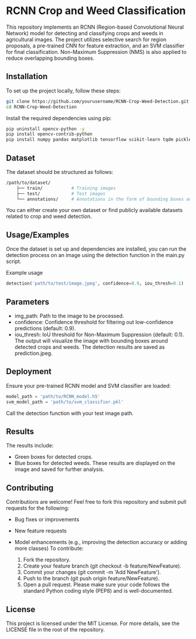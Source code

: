 
# RCNN Crop and Weed Classification

This repository implements an RCNN (Region-based Convolutional Neural Network) model for detecting and classifying crops and weeds in agricultural images. The project utilizes selective search for region proposals, a pre-trained CNN for feature extraction, and an SVM classifier for final classification. Non-Maximum Suppression (NMS) is also applied to reduce overlapping bounding boxes.


## Installation

To set up the project locally, follow these steps:

```bash
git clone https://github.com/yourusername/RCNN-Crop-Weed-Detection.git
cd RCNN-Crop-Weed-Detection
```

Install the required dependencies using pip:
```bash
pip uninstall opencv-python -y
pip install opencv-contrib-python
pip install numpy pandas matplotlib tensorflow scikit-learn tqdm pickle warnings
```



    
## Dataset

The dataset should be structured as follows:
```bash
/path/to/dataset/
    ├── train/           # Training images
    ├── test/            # Test images
    └── annotations/     # Annotations in the form of bounding boxes and labels
```

You can either create your own dataset or find publicly available datasets related to crop and weed detection.
## Usage/Examples

Once the dataset is set up and dependencies are installed, you can run the detection process on an image using the detection function in the main.py script.

Example usage
```python
detection('path/to/test/image.jpeg', confidence=0.9, iou_thresh=0.1)

```


## Parameters

- img_path: Path to the image to be processed.
- confidence: Confidence threshold for filtering out low-confidence predictions (default: 0.9).
- iou_thresh: IoU threshold for Non-Maximum Suppression (default: 0.1).
The output will visualize the image with bounding boxes around detected crops and weeds. The detection results are saved as prediction.jpeg.
## Deployment

Ensure your pre-trained RCNN model and SVM classifier are loaded:

```python
model_path = 'path/to/RCNN_model.h5'
svm_model_path = 'path/to/svm_classifier.pkl'
```
Call the detection function with your test image path.


## Results

The results include:

- Green boxes for detected crops.
- Blue boxes for detected weeds.
These results are displayed on the image and saved for further analysis.
## Contributing

Contributions are welcome! Feel free to fork this repository and submit pull requests for the following:

- Bug fixes or improvements
- New feature requests
- Model enhancements (e.g., improving the detection accuracy or adding more classes)
To contribute:
    
    1. Fork the repository.
    2. Create your feature branch (git checkout -b feature/NewFeature).
    3. Commit your changes (git commit -m 'Add NewFeature').
    4. Push to the branch (git push origin feature/NewFeature).
    5. Open a pull request.
Please make sure your code follows the standard Python coding style (PEP8) and is well-documented.




## License
This project is licensed under the MIT License. For more details, see the LICENSE file in the root of the repository.

